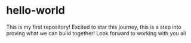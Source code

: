 # hello-world
This is my first repository! 
Excited to star this journey, this is a step into proving what we can build together! Look forward to working with you all
